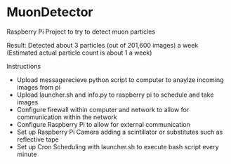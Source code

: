 # MuonDetector
Raspberry Pi Project to try to detect muon particles

Result: Detected about 3 particles (out of 201,600 images) a week (Estimated actual particle count is about 1 a week)

Instructions

- Upload messagerecieve python script to computer to anaylze incoming images from pi
- Upload launcher.sh and info.py to raspberry pi to schedule and take images
- Configure firewall within computer and network to allow for communication within the network
- Configure Raspberry Pi to allow for external communication
- Set up Raspberry Pi Camera adding a scintillator or substitutes such as reflective tape
- Set up Cron Scheduling with launcher.sh to execute bash script every minute
